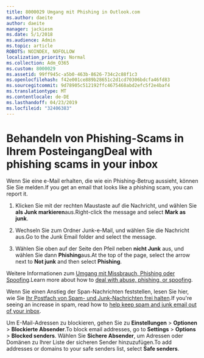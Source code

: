 ```yaml
---
title: 8000029 Umgang mit Phishing in Outlook.com
ms.author: daeite
author: daeite
manager: jackiesm
ms.date: 5/1/2018
ms.audience: Admin
ms.topic: article
ROBOTS: NOINDEX, NOFOLLOW
localization_priority: Normal
ms.collection: Adm_O365
ms.custom: 8000029
ms.assetid: 99ff945c-a5b0-463b-8626-734c2c88f1c3
ms.openlocfilehash: f42e001ce889b28651c2d1cd70306bdcfa46fd83
ms.sourcegitcommit: 9d78905c512192ffc4675468abd2efc5f2e4baf4
ms.translationtype: MT
ms.contentlocale: de-DE
ms.lasthandoff: 04/23/2019
ms.locfileid: "32406383"
---
```

# <a name="deal-with-phishing-scams-in-your-inbox"></a><span data-ttu-id="451b7-102">Behandeln von Phishing-Scams in Ihrem Posteingang</span><span class="sxs-lookup"><span data-stu-id="451b7-102">Deal with phishing scams in your inbox</span></span>

<span data-ttu-id="451b7-103">Wenn Sie eine e-Mail erhalten, die wie ein Phishing-Betrug aussieht, können Sie Sie melden.</span><span class="sxs-lookup"><span data-stu-id="451b7-103">If you get an email that looks like a phishing scam, you can report it.</span></span>
  
1. <span data-ttu-id="451b7-104">Klicken Sie mit der rechten Maustaste auf die Nachricht, und wählen Sie **als Junk markieren**aus.</span><span class="sxs-lookup"><span data-stu-id="451b7-104">Right-click the message and select **Mark as junk**.</span></span> 
    
2. <span data-ttu-id="451b7-105">Wechseln Sie zum Ordner Junk-e-Mail, und wählen Sie die Nachricht aus.</span><span class="sxs-lookup"><span data-stu-id="451b7-105">Go to the Junk Email folder and select the message.</span></span>
    
3. <span data-ttu-id="451b7-106">Wählen Sie oben auf der Seite den Pfeil neben **nicht Junk** aus, und wählen Sie dann **Phishing**aus.</span><span class="sxs-lookup"><span data-stu-id="451b7-106">At the top of the page, select the arrow next to **Not junk** and then select **Phishing**.</span></span> 
    
<span data-ttu-id="451b7-107">Weitere Informationen zum [Umgang mit Missbrauch, Phishing oder Spoofing](https://go.microsoft.com/fwlink/p/?linkid=873139).</span><span class="sxs-lookup"><span data-stu-id="451b7-107">Learn more about how to [deal with abuse, phishing, or spoofing](https://go.microsoft.com/fwlink/p/?linkid=873139).</span></span>
  
<span data-ttu-id="451b7-108">Wenn Sie einen Anstieg der Span-Nachrichten feststellen, lesen Sie hier, wie Sie [Ihr Postfach von Spam- und Junk-Nachrichten frei halten](https://go.microsoft.com/fwlink/p/?linkid=873140).</span><span class="sxs-lookup"><span data-stu-id="451b7-108">If you're seeing an increase in spam, read how to [help keep spam and junk email out of your inbox](https://go.microsoft.com/fwlink/p/?linkid=873140).</span></span>
  
<span data-ttu-id="451b7-109">Um E-Mail-Adressen zu blockieren, gehen Sie zu **Einstellungen** \> **Optionen** \> **Blockierte Absender**.</span><span class="sxs-lookup"><span data-stu-id="451b7-109">To block email addresses, go to **Settings** \> **Options** \> **Blocked senders**.</span></span> <span data-ttu-id="451b7-110">Wählen Sie **Sichere Absender**, um Adressen oder Domänen zu Ihrer Liste der sicheren Sender hinzuzufügen.</span><span class="sxs-lookup"><span data-stu-id="451b7-110">To add addresses or domains to your safe senders list, select **Safe senders**.</span></span> 
  

